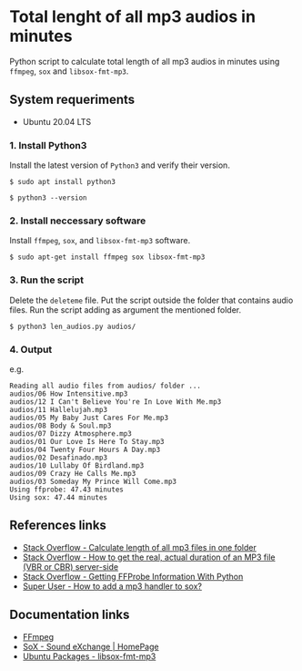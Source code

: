 # Total lenght of all mp3 audios in minutes
Python script to calculate total length of all mp3 audios in minutes using `ffmpeg`, `sox` and `libsox-fmt-mp3`.

## System requeriments
* Ubuntu 20.04 LTS

### 1. Install Python3
Install the latest version of `Python3` and verify their version.
```
$ sudo apt install python3
```
```
$ python3 --version
```

### 2. Install neccessary software
Install `ffmpeg`, `sox`, and `libsox-fmt-mp3` software.
```
$ sudo apt-get install ffmpeg sox libsox-fmt-mp3
```

### 3. Run the script
Delete the `deleteme` file. Put the script outside the folder that contains audio files. Run the script adding as argument the mentioned folder.
```
$ python3 len_audios.py audios/
```

### 4. Output
e.g.
```
Reading all audio files from audios/ folder ...
audios/06 How Intensitive.mp3
audios/12 I Can't Believe You're In Love With Me.mp3
audios/11 Hallelujah.mp3
audios/05 My Baby Just Cares For Me.mp3
audios/08 Body & Soul.mp3
audios/07 Dizzy Atmosphere.mp3
audios/01 Our Love Is Here To Stay.mp3
audios/04 Twenty Four Hours A Day.mp3
audios/02 Desafinado.mp3
audios/10 Lullaby Of Birdland.mp3
audios/09 Crazy He Calls Me.mp3
audios/03 Someday My Prince Will Come.mp3
Using ffprobe: 47.43 minutes
Using sox: 47.44 minutes
```

## References links
* [Stack Overflow - Calculate length of all mp3 files in one folder](https://stackoverflow.com/questions/45535938/bash-calculate-length-of-all-mp3-files-in-one-folder)
* [Stack Overflow - How to get the real, actual duration of an MP3 file (VBR or CBR) server-side](https://stackoverflow.com/questions/10437750/how-to-get-the-real-actual-duration-of-an-mp3-file-vbr-or-cbr-server-side/10571671)
* [Stack Overflow - Getting FFProbe Information With Python](https://stackoverflow.com/questions/9896644/getting-ffprobe-information-with-python)
* [Super User - How to add a mp3 handler to sox?](https://superuser.com/questions/421153/how-to-add-a-mp3-handler-to-sox)


## Documentation links
* [FFmpeg](https://ffmpeg.org/)
* [SoX - Sound eXchange | HomePage](http://sox.sourceforge.net/)
* [Ubuntu Packages - libsox-fmt-mp3](https://packages.ubuntu.com/xenial/amd64/libsox-fmt-mp3)
